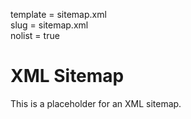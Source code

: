 template = sitemap.xml  
slug = sitemap.xml  
nolist = true


# XML Sitemap

This is a placeholder for an XML sitemap.